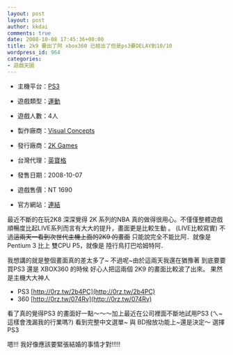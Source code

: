 ```yaml
---
layout: post
layout: post
author: kkdai
comments: true
date: 2008-10-08 17:45:36+00:00
title: 2k9 要出了阿 xbox360 已經出了但是ps3要DELAY到10/10
wordpress_id: 964
categories:
- 遊戲天國
---
```



  * 主機平台：[PS3](http://acg.gamer.com.tw/?p=PS3)
   
  * 遊戲類型：[運動](http://acg.gamer.com.tw/saleList.php?t=1&s=6&k=%E9%81%8B%E5%8B%95)
   
  * 遊戲人數：4人 
   
  * 製作廠商：[Visual Concepts](http://acg.gamer.com.tw/search.php?st=1&kw=Visual+Concepts)
   
  * 發行廠商：[2K Games](http://acg.gamer.com.tw/search.php?st=1&kw=2K+Games)
   
  * 台灣代理：[英寶格](http://acg.gamer.com.tw/search.php?st=1&kw=%E8%8B%B1%E5%AF%B6%E6%A0%BC)
   
  * 發售日期：2008-10-07 
   
  * 遊戲售價：NT 1690 
   
  * 官方網站：[連結](http://acg.gamer.com.tw/)


最近不斷的在玩2K8 深深覺得 2K 系列的NBA 真的做得很用心。不僅僅整體遊戲順暢度比起LIVE系列而言有大大的提升，畫面更是比較生動 。 (LIVE比較寫實) 不過~~這兩天一看到次世代主機上面的2K9 的畫面~~ 只能說完全不能比阿．就像是 Pentium 3 比上 雙CPU P5，就像是 陸行鳥打巴哈姆特阿．


我想講的就是整個畫面真的差太多了~ 不過呢~由於這兩天我還在猶豫著 到底要要買PS3 還是 XBOX360 的時候 好心人把這兩個 2K9 的畫面比較波了出來。 果然是主機大大神人

* PS3 [http://0rz.tw/2b4PC](http://0rz.tw/2b4PC)
* 360 [http://0rz.tw/074Rv](http://0rz.tw/074Rv)

看了真的覺得PS3 的畫面好一點～～～加上最近在公司裡面不斷地試用PS3 (ㄟ~ 這樣會洩漏我的行業嗎?) 看到完整中文選單~ 與 BD撥放功能上~還是決定～ 選擇PS3

嗯!!! 我好像應該要緊張結婚的事情才對!!!!!
